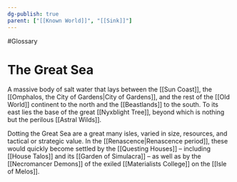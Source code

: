 ```yaml
---
dg-publish: true
parent: ["[[Known World]]", "[[Sink]]"]
---
```

#Glossary
# The Great Sea

A massive body of salt water that lays between the [[Sun Coast]], the [[Omphalos, the City of Gardens|City of Gardens]], and the rest of the [[Old World]] continent to the north and the [[Beastlands]] to the south. To its east lies the base of the great [[Nyxblight Tree]], beyond which is nothing but the perilous [[Astral Wilds]].

Dotting the Great Sea are a great many isles, varied in size, resources, and tactical or strategic value. In the [[Renascence|Renascence period]], these would quickly become settled by the [[Questing Houses]] – including [[House Talos]] and its [[Garden of Simulacra]] – as well as by the [[Necromancer Demons]] of the exiled [[Materialists College]] on the [[Isle of Melos]].